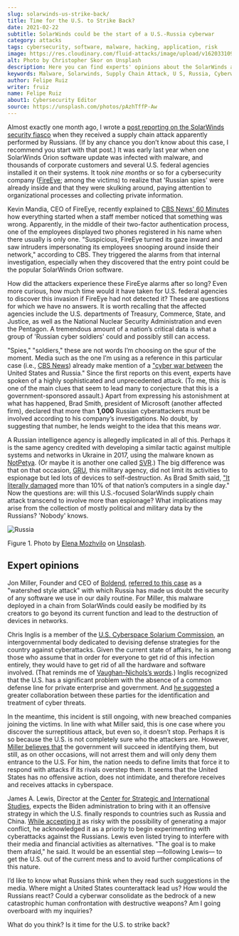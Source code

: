 ```yaml
---
slug: solarwinds-us-strike-back/
title: Time for the U.S. to Strike Back?
date: 2021-02-22
subtitle: SolarWinds could be the start of a U.S.-Russia cyberwar
category: attacks
tags: cybersecurity, software, malware, hacking, application, risk
image: https://res.cloudinary.com/fluid-attacks/image/upload/v1620331099/blog/solarwinds-us-strike-back/cover_dl2om5.webp
alt: Photo by Christopher Skor on Unsplash
description: Here you can find experts' opinions about the SolarWinds attack and some suggestions that could mean cyberwar between the U.S. and Russia if implemented.
keywords: Malware, Solarwinds, Supply Chain Attack, U S, Russia, Cyberwar, Hacking, Ethical Hacking, Pentesting
author: Felipe Ruiz
writer: fruiz
name: Felipe Ruiz
about1: Cybersecurity Editor
source: https://unsplash.com/photos/pAzhTffP-Aw
---
```


Almost exactly one month ago, I wrote a [post reporting on the
SolarWinds security fiasco](../solarwinds-attack/) when they received a
supply chain attack apparently performed by Russians. (If by any chance
you don’t know about this case, I recommend you start with that post.)
It was early last year when one SolarWinds Orion software update was
infected with malware, and thousands of corporate customers and several
U.S. federal agencies installed it on their systems. It took *nine
months* or so for a cybersecurity company
([FireEye](https://www.fireeye.com/); among the victims) to realize that
'Russian spies' were already inside and that they were skulking around,
paying attention to organizational processes and collecting private
information.

Kevin Mandia, CEO of FireEye, recently explained to [CBS News' 60
Minutes](https://www.cbsnews.com/news/solarwinds-hack-russia-cyberattack-60-minutes-2021-02-14/)
how everything started when a staff member noticed that something was
wrong. Apparently, in the middle of their two-factor authentication
process, one of the employees displayed two phones registered in his
name when there usually is only one. "Suspicious, FireEye turned its
gaze inward and saw intruders impersonating its employees snooping
around inside their network," according to CBS. They triggered the
alarms from that internal investigation, especially when they discovered
that the entry point could be the popular SolarWinds Orion software.

How did the attackers experience these FireEye alarms after so long?
Even more curious, how much time would it have taken for U.S. federal
agencies to discover this invasion if FireEye had not detected it? These
are questions for which we have no answers. It is worth recalling that
the affected agencies include the U.S. departments of Treasury,
Commerce, State, and Justice, as well as the National Nuclear Security
Administration and even the Pentagon. A tremendous amount of a nation’s
critical data is what a group of 'Russian cyber soldiers' could and
possibly still can access.

"Spies," "soldiers," these are not words I’m choosing on the spur of the
moment. Media such as the one I’m using as a reference in this
particular case (i.e., [CBS News](https://www.cbsnews.com/)) already
make mention of a ["cyber war
between](https://www.cbsnews.com/news/solarwinds-hack-russia-cyberattack-60-minutes-2021-02-14/)
the United States and Russia." Since the first reports on this event,
experts have spoken of a highly sophisticated and unprecedented attack.
(To me, this is one of the main clues that seem to lead many to
conjecture that this is a government-sponsored assault.) Apart from
expressing his astonishment at what has happened, Brad Smith, president
of Microsoft (another affected firm), declared that more than **1,000**
Russian cyberattackers must be involved according to his company’s
investigations. No doubt, by suggesting that number, he lends weight to
the idea that this means *war*.

A Russian intelligence agency is allegedly implicated in all of this.
Perhaps it is the same agency credited with developing a similar tactic
against multiple systems and networks in Ukraine in 2017, using the
malware known as
[NotPetya](https://www.wired.com/story/notpetya-cyberattack-ukraine-russia-code-crashed-the-world/).
(Or maybe it is another one called
[SVR](https://en.wikipedia.org/wiki/Foreign_Intelligence_Service_\(Russia\)).)
The big difference was that on that occasion,
[GRU](https://en.wikipedia.org/wiki/GRU_\(G.U.\)), this military agency,
did not limit its activities to espionage but led lots of devices to
self-destruction. As Brad Smith said, ["It literally
damaged](https://www.cbsnews.com/news/solarwinds-hack-russia-cyberattack-60-minutes-2021-02-14/)
more than 10% of that nation’s computers in a single day." Now the
questions are: will this U.S.-focused SolarWinds supply chain attack
transcend to involve more than espionage? What implications may arise
from the collection of mostly political and military data by the
Russians? 'Nobody' knows.

<div class="imgblock">

![Russia](https://res.cloudinary.com/fluid-attacks/image/upload/v1620331099/blog/solarwinds-us-strike-back/russia_lwcklb.webp)

<div class="title">

Figure 1. Photo by [Elena Mozhvilo](https://unsplash.com/@miracleday) on
[Unsplash](https://unsplash.com/photos/EIyAz8blaAk).

</div>

</div>

## Expert opinions

Jon Miller, Founder and CEO of [Boldend](https://boldend.com/),
[referred to this
case](https://www.cbsnews.com/news/solarwinds-hack-russia-cyberattack-60-minutes-2021-02-14/)
as a "watershed style attack" with which Russia has made us doubt the
security of any software we use in our daily routine. For Miller, this
malware deployed in a chain from SolarWinds could easily be modified by
its creators to go beyond its current function and lead to the
destruction of devices in networks.

Chris Inglis is a member of the [U.S. Cyberspace Solarium
Commission](https://www.solarium.gov/), an intergovernmental body
dedicated to devising defense strategies for the country against
cyberattacks. Given the current state of affairs, he is among those who
assume that in order for everyone to get rid of this infection entirely,
they would have to get rid of all the hardware and software involved.
(That reminds me of [Vaughan-Nichols’s
words](https://www.zdnet.com/article/solarwinds-the-more-we-learn-the-worse-it-looks/).)
Inglis recognized that the U.S. has a significant problem with the
absence of a common defense line for private enterprise and government.
And [he
suggested](https://www.cbsnews.com/news/solarwinds-60-minutes-2021-02-14/)
a greater collaboration between these parties for the identification and
treatment of cyber threats.

In the meantime, this incident is still ongoing, with new breached
companies joining the victims. In line with what Miller said, this is
one case where you discover the surreptitious attack, but even so, it
doesn’t stop. Perhaps it is so because the U.S. is not completely sure
who the attackers are. However, [Miller believes
that](https://www.cbsnews.com/news/solarwinds-60-minutes-2021-02-14/)
the government will succeed in identifying them, but still, as on other
occasions, will not arrest them and will only deny them entrance to the
U.S. For him, the nation needs to define limits that force it to respond
with attacks if its rivals overstep them. It seems that the United
States has no offensive action, does not intimidate, and therefore
receives and receives attacks in cyberspace.

James A. Lewis, Director at the [Center for Strategic and International
Studies](https://www.csis.org/), expects the Biden administration to
bring with it an offensive strategy in which the U.S. finally responds
to countries such as Russia and China. [While accepting
it](https://www.cbsnews.com/news/solarwinds-60-minutes-2021-02-14/) as
risky with the possibility of generating a major conflict, he
acknowledged it as a priority to begin experimenting with cyberattacks
against the Russians. Lewis even listed trying to interfere with their
media and financial activities as alternatives. "The goal is to make
them afraid," he said. It would be an essential step —following Lewis—
to get the U.S. out of the current mess and to avoid further
complications of this nature.

I’d like to know what Russians think when they read such suggestions in
the media. Where might a United States counterattack lead us? How would
the Russians react? Could a cyberwar consolidate as the bedrock of a new
catastrophic human confrontation with destructive weapons? Am I going
overboard with my inquiries?

What do you think? Is it time for the U.S. to strike back?

